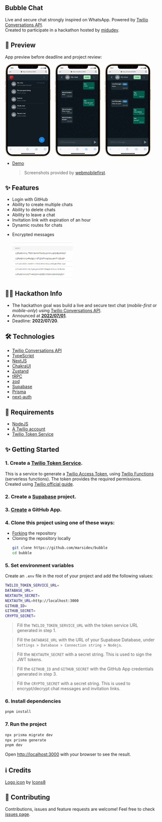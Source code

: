 ## Bubble Chat

Live and secure chat strongly inspired on WhatsApp. Powered by [Twilio Conversations API](https://www.twilio.com/messaging/conversations-api). <br />
Created to participate in a hackathon hosted by [midudev](https://www.github.com/midudev).

## 🚀 Preview

App preview before deadline and project review: <br />

<div style="display:flex; text-align:center; align-items:center; gap:1em;">
	<img src="preview/preview-1.png" alt="Preview of Bubble Chat on an iPhone 12 PRO MAX" width="30%"/>
	<img src="preview/preview-2.png" alt="Preview of Bubble Chat on an iPhone 12 PRO MAX" width="30%"/>
	<img src="preview/preview-3.png" alt="Preview of Bubble Chat on an iPhone 12 PRO MAX" width="30%"/>
</div>

- [Demo](https://bubble-marsiglia.vercel.app)
  > Screenshots provided by [webmobilefirst](https://www.webmobilefirst.com/en/).

## ✨ Features

- Login with GitHub
- Ability to create multiple chats
- Ability to delete chats
- Ability to leave a chat
- Invitation link with expiration of an hour
- Dynamic routes for chats
- <div style="text-align:left; align-items:flex-start;">
  	<p>Encrypted messages</p>
  	<img src="preview/encrypted.png" alt="Encrypted messages recieved shown in Twilio console" width="200px" />
  </div>

## 👨‍💻 Hackathon Info

- The hackathon goal was build a live and secure text chat (_mobile-first_ or _mobile-only_) using [Twilio Conversations API](https://www.twilio.com/messaging/conversations-api).
- Announced at **[2022/07/01](https://www.twitch.tv/videos/1519558242)**.
- Deadline: **2022/07/20**.

## 🛠️ Technologies

- [Twilio Conversations API](https://www.twilio.com/messaging/conversations-api)
- [TypeScript](https://github.com/microsoft/TypeScript)
- [NextJS](https://github.com/vercel/next.js/)
- [ChakraUI](https://github.com/chakra-ui/chakra-ui)
- [Zustand](https://github.com/pmndrs/zustand)
- [tRPC](https://github.com/trpc/trpc)
- [zod](https://github.com/colinhacks/zod)
- [Supabase](https://github.com/supabase/supabase)
- [Prisma](https://github.com/prisma/prisma)
- [next-auth](https://github.com/nextauthjs/next-auth)

## 🧰 Requirements

- [NodeJS](https://nodejs.org)
- [A Twilio account](https://www.twilio.com)
- [Twilio Token Service](https://github.com/marsidev/twilio-token-service)

## ✨ Getting Started

### 1. Create a [Twilio Token Service](https://github.com/marsidev/twilio-token-service).

This is a service to generate a [Twilio Access Token](https://www.twilio.com/docs/iam/access-tokens), using [Twilio Functions](https://www.twilio.com/docs/runtime/functions) (serverless functions). The token provides the required permissions. Created using [Twilio official guide](https://www.twilio.com/blog/generate-access-token-twilio-chat-video-voice-using-twilio-functions).

### 2. Create a [Supabase](https://app.supabase.com/) project.

### 3. [Create](https://docs.github.com/es/developers/apps/building-oauth-apps/creating-an-oauth-app) a GitHub App.

### 4. Clone this project using one of these ways:

- [Forking](https://github.com/marsidev/bubble/fork) the repository
- Cloning the repository locally
  ```bash
  git clone https://github.com/marsidev/bubble
  cd bubble
  ```

### 5. Set environment variables

Create an `.env` file in the root of your project and add the following values:

```bash
TWILIO_TOKEN_SERVICE_URL=
DATABASE_URL=
NEXTAUTH_SECRET=
NEXTAUTH_URL=http://localhost:3000
GITHUB_ID=
GITHUB_SECRET=
CRYPTO_SECRET=
```

> Fill the `TWILIO_TOKEN_SERVICE_URL` with the token service URL generated in step 1.

> Fill the `DATABASE_URL` with the URL of your Supabase Database, under `Settings > Database > Connection string > Nodejs`.

> Fill the `NEXTAUTH_SECRET` with a secret string. This is used to sign the JWT tokens.

> Fill the `GITHUB_ID` and `GITHUB_SECRET` with the GitHub App credentials generated in step 3.

> Fill the `CRYPTO_SECRET` with a secret string. This is used to encrypt/decrypt chat messages and invitation links.

### 6. Install dependencies

```bash
pnpm install
```

### 7. Run the project

```bash
npx prisma migrate dev
npx prisma generate
pnpm dev
```

Open [http://localhost:3000](http://localhost:3000) with your browser to see the result.

## ℹ️ Credits

<a target="_blank" href="https://icons8.com/icon/EEnPFPeiIW8t/whatsapp">Logo icon</a> by <a target="_blank" href="https://icons8.com">Icons8</a>

## 🤝 Contributing

Contributions, issues and feature requests are welcome!
Feel free to check [issues page](https://github.com/marsidev/bubble/issues).
